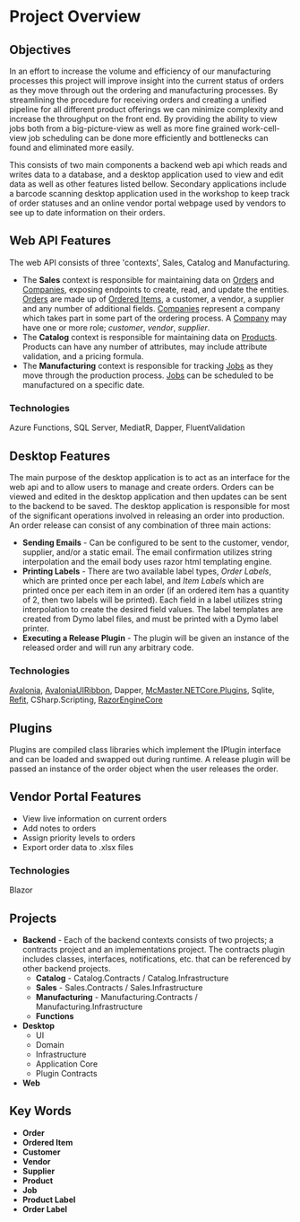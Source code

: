 ﻿# Project Overview

## Objectives
In an effort to increase the volume and efficiency of our manufacturing processes this project will improve insight into the current status of orders as they move through out the ordering and manufacturing processes. By streamlining the procedure for receiving orders  and creating a unified pipeline for all different product offerings we can minimize complexity and increase the throughput on the front end. By providing the ability to view jobs both from a big-picture-view as well as more fine grained work-cell-view job scheduling can be done more efficiently and bottlenecks can found and eliminated more easily.

 This consists of two main components a backend web api which reads and writes data to a database, and a desktop application used to view and edit data as well as other features listed bellow. Secondary applications include a barcode scanning desktop application used in the workshop to keep track of order statuses and an online vendor portal webpage used by vendors to see up to date information on their orders.

## Web API Features
The web API consists of three 'contexts', Sales, Catalog and Manufacturing.
- The __Sales__ context is responsible for maintaining data on <u>Orders</u> and <u>Companies</u>, exposing endpoints to create, read, and update the entities. <u>Orders</u> are made up of <u>Ordered Items</u>, a customer, a vendor, a supplier and any number of additional fields. <u>Companies</u> represent a company which takes part in some part of the ordering process. A <u>Company</u> may have one or more role; _customer_, _vendor_, _supplier_.
- The __Catalog__ context is responsible for maintaining data on <u>Products</u>. Products can have any number of attributes, may include attribute validation, and a pricing formula.
- The __Manufacturing__ context is responsible for tracking <u>Jobs</u> as they move through the production process. <u>Jobs</u> can be scheduled to be manufactured on a specific date.
### Technologies
Azure Functions, SQL Server, MediatR, Dapper, FluentValidation

## Desktop Features
The main purpose of the desktop application is to act as an interface for the web api and to allow users to manage and create orders. Orders can be viewed and edited in the desktop application and then updates can be sent to the backend to be saved. The desktop application is responsible for most of the significant operations involved in releasing an order into production. An order release can consist of any combination of three main actions:
- __Sending Emails__ - Can be configured to be sent to the customer, vendor, supplier, and/or a static email. The email confirmation utilizes string interpolation and the email body uses razor html templating engine.
- __Printing Labels__ - There are two available label types, _Order Labels_, which are printed once per each label, and _Item Labels_ which are printed once per each item in an order (if an ordered item has a quantity of 2, then two labels will be printed). Each field in a label utilizes string interpolation to create the desired field values. The label templates are created from Dymo label files, and must be printed with a Dymo label printer.
- __Executing a Release Plugin__ - The plugin will be given an instance of the released order and will run any arbitrary code.
### Technologies
[Avalonia](https://avaloniaui.net/), [AvaloniaUIRibbon](https://github.com/Splitwirez/AvaloniaRibbon), Dapper, [McMaster.NETCore.Plugins](https://github.com/natemcmaster/DotNetCorePlugins), Sqlite, [Refit](https://github.com/reactiveui/refit), CSharp.Scripting, [RazorEngineCore](https://github.com/adoconnection/RazorEngineCore)

## Plugins
Plugins are compiled class libraries which implement the IPlugin interface and can be loaded and swapped out during runtime. A release plugin will be passed an instance of the order object when the user releases the order.

## Vendor Portal Features
- View live information on current orders
- Add notes to orders
- Assign priority levels to orders
- Export order data to .xlsx files
### Technologies
Blazor

## Projects
- __Backend__ - Each of the backend contexts consists of two projects; a contracts project and an implementations project. The contracts plugin includes classes, interfaces, notifications, etc. that can be referenced by other backend projects.
	- __Catalog__  - Catalog.Contracts / Catalog.Infrastructure
	- __Sales__  - Sales.Contracts / Sales.Infrastructure
	- __Manufacturing__  - Manufacturing.Contracts / Manufacturing.Infrastructure
	- __Functions__
- __Desktop__
	- UI
	- Domain
	- Infrastructure
	- Application Core
	- Plugin Contracts
- __Web__

## Key Words
- __Order__
- __Ordered Item__
- __Customer__ 
- __Vendor__
- __Supplier__  
- __Product__
- __Job__  
- __Product Label__ 
- __Order Label__
